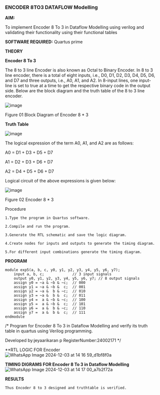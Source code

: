 ### ENCODER 8TO3 DATAFLOW Modelling

**AIM:**

To implement  Encoder 8 To 3 in Dataflow Modelling using verilog and validating their functionality using their functional tables

**SOFTWARE REQUIRED:** Quartus prime

**THEORY**

**Encoder 8 To 3**

The 8 to 3 line Encoder is also known as Octal to Binary Encoder. In 8 to 3 line encoder, there is a total of eight inputs, i.e., D0, D1, D2, D3, D4, D5, D6, and D7 and three outputs, i.e., A0, A1, and A2. In 8-input lines, one input-line is set to true at a time to get the respective binary code in the output side. Below are the block diagram and the truth table of the 8 to 3 line encoder.

![image](https://github.com/naavaneetha/ENCODER8TO3DATAFLOW/assets/154305477/0bc242c1-eb9e-4c47-afe5-30428470efc3)

Figure 01  Block Diagram of Encoder 8 * 3

**Truth Table**

![image](https://github.com/naavaneetha/ENCODER8TO3DATAFLOW/assets/154305477/35496b14-ae6e-4cd1-9abd-d6736b576575)

The logical expression of the term A0, A1, and A2 are as follows:

A0 = D1 + D3 + D5 + D7

A1 = D2 + D3 + D6 + D7

A2 = D4 + D5 + D6 + D7

Logical circuit of the above expressions is given below:

![image](https://github.com/naavaneetha/ENCODER8TO3DATAFLOW/assets/154305477/95acaee6-c873-4c75-89eb-ef09fb158053)

Figure 02  Encoder 8 * 3

Procedure
```
1.Type the program in Quartus software.

2.Compile and run the program.

3.Generate the RTL schematic and save the logic diagram.

4.Create nodes for inputs and outputs to generate the timing diagram.

5.For different input combinations generate the timing diagram.
```
**PROGRAM**
```
module exp5(a, b, c, y0, y1, y2, y3, y4, y5, y6, y7);
    input a, b, c;             // 3 input signals
    output y0, y1, y2, y3, y4, y5, y6, y7; // 8 output signals
    assign y0 = ~a & ~b & ~c;  // 000
    assign y1 = ~a & ~b &  c;  // 001
    assign y2 = ~a &  b & ~c;  // 010
    assign y3 = ~a &  b &  c;  // 011
    assign y4 =  a & ~b & ~c;  // 100
    assign y5 =  a & ~b &  c;  // 101
    assign y6 =  a &  b & ~c;  // 110
    assign y7 =  a &  b &  c;  // 111
endmodule
```
/* Program for Encoder 8 To 3 in Dataflow Modelling and verify its truth table in quartus using Verilog programming. 

Developed by:jeyaarikaran p
RegisterNumber:24002171
*/

**RTL LOGIC FOR Encoder
![WhatsApp Image 2024-12-03 at 14 16 59_d1bf8f0a](https://github.com/user-attachments/assets/666ef53e-499d-4d85-b992-4bbcba8ac2e1)

**TIMING DIGRAMS FOR Encoder 8 To 3 in Dataflow Modelling**
![WhatsApp Image 2024-12-03 at 14 17 00_a7b2f72a](https://github.com/user-attachments/assets/41655515-9cfb-4098-be2e-8e4fcc088ef8)

**RESULTS**
```
Thus Encoder 8 to 3 designed and truthtable is verified.

```

